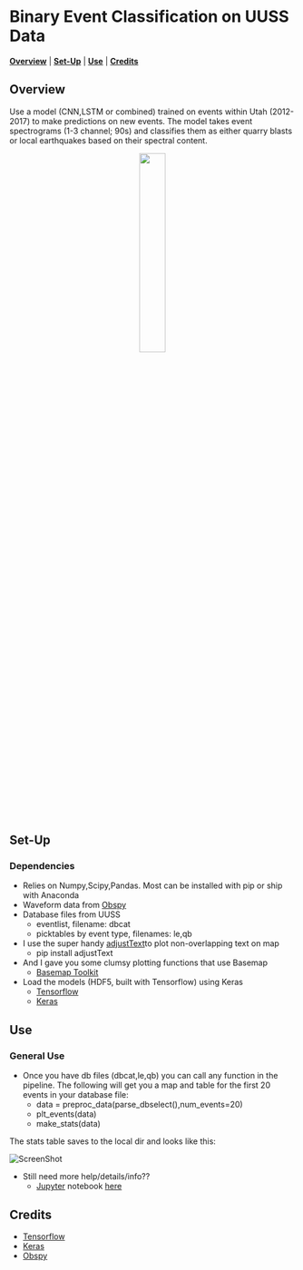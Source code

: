 Binary Event Classification on UUSS Data
===============================================
</p>

<p align="left">
<b><a href="#overview">Overview</a></b>
|
<b><a href="#set-up">Set-Up</a></b>
|
<b><a href="#use">Use</a></b>
|
<b><a href="#credits">Credits</a></b>

</p>


Overview
-----

Use a model (CNN,LSTM or combined) trained on events within Utah (2012-2017) to make predictions on new events. 
The model takes event spectrograms (1-3 channel; 90s) and classifies them as either quarry blasts or local earthquakes based on their spectral content.

<p align="center"><img src="https://github.com/quapity/UUSS_LSTM_classification/raw/master/screen1.png" width=30%></p>

Set-Up
------------

### Dependencies
* Relies on Numpy,Scipy,Pandas. Most can be installed with pip or ship with Anaconda
* Waveform data from [Obspy]  
* Database files from UUSS 
    - eventlist, filename: dbcat 
    - picktables by event type, filenames: le,qb
* I use the super handy [adjustText]to plot non-overlapping text on map
    - pip install adjustText
* And I gave you some clumsy plotting functions that use Basemap
    - [Basemap Toolkit]
* Load the models (HDF5, built with Tensorflow) using Keras
    - [Tensorflow]
    - [Keras]
    
  
Use
------------

### General Use

* Once you have db files (dbcat,le,qb) you can call any function in the pipeline. The following will get you a map and table for the first 20 events in your database file:
   - data = preproc_data(parse_dbselect(),num_events=20)
   - plt_events(data)
   - make_stats(data)
   
The stats table saves to the local dir and looks like this:

![ScreenShot](https://github.com/quapity/UUSS_LSTM_classification/raw/master/screen2.png)

* Still need more help/details/info?? 
   - [Jupyter] notebook [here](https://github.com/quapity/UUSS_LSTM_classification/blob/master/tutorial.ipynb)

Credits
------------

* [Tensorflow]
* [Keras]
* [Obspy]

[adjustText]:https://github.com/Phlya/adjustText
[Basemap Toolkit]:https://matplotlib.org/basemap/
[Jupyter]:http://jupyter.org/
[Keras]:https://keras.io/
[Tensorflow]:https://www.tensorflow.org/
[Obspy]:https://github.com/obspy/obspy/wiki


